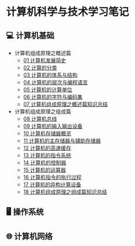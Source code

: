 # 计算机科学与技术学习笔记

## 💻 计算机基础

- 计算机组成原理之概述篇
  - [01 计算机发展简史](computer-basics/01计算机发展简史.md)
  - [02 计算的分类](computer-basics/02计算的分类.md)
  - [03 计算机的体系与结构](computer-basics/03计算机的体系与结构.md)
  - [04 计算机的层次与编程语言](computer-basics/04计算机的层次与编程语言.md)
  - [05 计算机的计算单位](computer-basics/05计算机的计算单位.md)
  - [06 计算机的字符与编码集](computer-basics/06计算机的字符与编码集.md)
  - [07 计算机组成原理之概述篇知识总结](computer-basics/07计算机组成原理之概述篇知识总结.md)
- 计算机组成原理之组成篇
  - [08 计算机总线](computer-basics/08计算机总线.md)
  - [09 计算机的输入输出设备](computer-basics/09计算机的输入输出设备.md)
  - [10 计算机存储器概览](computer-basics/10计算机存储器概览.md)
  - [11 计算机的主存储器与辅助存储器](computer-basics/11计算机的主存储器与辅助存储器.md)
  - [12 计算机的高速缓存](computer-basics/12计算机的高速缓存.md)
  - [13 计算机的指令系统](computer-basics/13计算机的指令系统.md)
  - [14 计算机的控制器](computer-basics/14计算机的控制器.md)
  - [15 计算机的运算器](computer-basics/15计算机的运算器.md)
  - [16 计算机指令的执行过程](computer-basics/16计算机指令的执行过程.md)
  - [17 计算机的异构计算设备](computer-basics/17计算机的异构计算设备.md)
  - [18 计算机组成原理之组成篇知识总结](computer-basics/18计算机组成原理之组成篇知识总结.md)

## 🖥️ 操作系统

## 🌐 计算机网络
